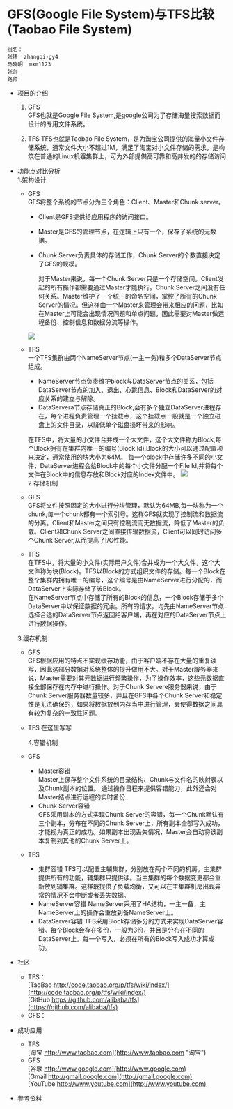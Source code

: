 # GFS(Google File System)与TFS比较(Taobao File System) #

  
    组名：     
    张琦  zhangqi-gy4  
    马晓明  mxm1123 
    张剑  
    路帅 

- 项目的介绍
  1. GFS   
        GFS也就是Google File System,是google公司为了存储海量搜索数据而设计的专用文件系统。  
     
         
  2. TFS
     TFS也就是Taobao File System，是为淘宝公司提供的海量小文件存储系统，通常文件大小不超过1M，满足了淘宝对小文件存储的需求，是构筑在普通的Linux机器集群上，可为外部提供高可靠和高并发的的存储访问
- 功能点对比分析   
  1.架构设计  

  - GFS  
      GFS将整个系统的节点分为三个角色：Client、Master和Chunk server。 
      - Client是GFS提供给应用程序的访问接口。
      - Master是GFS的管理节点，在逻辑上只有一个，保存了系统的元数据。
      - Chunk Server负责具体的存储工作，Chunk Server的个数直接决定了GFS的规模。   
        
        对于Master来说，每一个Chunk Server只是一个存储空间。Client发起的所有操作都需要通过Master才能执行。Chunk Server之间没有任何关系。Master维护了一个统一的命名空间，掌控了所有的Chunk Server的情况。但这样由一个Master来管理会带来相应的问题，比如在Master上可能会出现情况问题和单点问题，因此需要对Master做远程备份、控制信息和数据分流等操作。
        

       ![](http://d.hiphotos.baidu.com/baike/c0%3Dbaike92%2C5%2C5%2C92%2C30/sign=3513d1f13c6d55fbd1cb7e740c4b242f/8cb1cb1349540923ced0de519358d109b2de9c82d158515f.jpg)  

   - TFS  
       一个TFS集群由两个NameServer节点(一主一务)和多个DataServer节点组成。
       - NameServer节点负责维护block与DataServer节点的关系，包括DataServer节点的加入、退出、心跳信息、Block和DataServer的对应关系的建立与解除。
       - DataServera节点存储真正的Block,会有多个独立DataServer进程存在，每个进程负责管理一个挂载点，这个挂载点一般就是一个独立磁盘上的文件目录，以降低单个磁盘损坏带来的影响。
         
        在TFS中，将大量的小文件合并成一个大文件，这个大文件称为Block,每个Block拥有在集群内唯一的编号(Block Id),Block的大小可以通过配置项来决定，通常使用的块大小为64M。
        每一个block中存储许多不同的小文件，DataServer进程会给Block中的每个小文件分配一个File Id,并将每个文件在Block中的信息存放和Block对应的Index文件中。
        ![](http://c.hiphotos.baidu.com/baike/c0%3Dbaike80%2C5%2C5%2C80%2C26/sign=30818442bf096b63951456026d5aec21/fc1f4134970a304e1fd8e397d0c8a786c8177f3e66097cd8.jpg)    
  2.存储机制  

   - GFS  
     GFS将文件按照固定的大小进行分块管理，默认为64MB,每一块称为一个chunk,每一个chunk都有一个索引号。这样GFS就实现了控制流和数据流的分离。Client和Master之间只有控制流而无数据流，降低了Master的负载。Client和Chunk Server之间直接传输数据流，Client可以同时访问多个Chunk Server,从而提高了I/O性能。

   - TFS   
     在TFS中，将大量的小文件(实际用户文件)合并成为一个大文件，这个大文件称为块(Block)。TFS以Block的方式组织文件的存储。每一个Block在整个集群内拥有唯一的编号，这个编号是由NameServer进行分配的，而DataServer上实际存储了该Block。  
     在NameServer节点中存储了所有的Block的信息，一个Block存储于多个DataServer中以保证数据的冗余。所有的请求，均先由NameServer节点选择合适的DataServer节点返回给客户端，再在对应的DataServer节点上进行数据操作。
  
    3.缓存机制  

   - GFS   
     GFS根据应用的特点不实现缓存功能，由于客户端不存在大量的重复读写，因此这部分数据对系统整体的提升做用不大。对于Master服务器来说，Master需要对其元数据进行频繁操作，为了操作效率，这些元数据直接全部保存在内存中进行操作。对于Chunk Servere服务器来说，由于Chunk Server服务器数量较多，并且在GFS中各个Chunk Server和稳定性是无法确保的，如果将数据放到内存当中进行管理，会使得数据之间具有较为复杂的一致性问题。
   - TFS
     在这里写写

     4.容错机制

   - GFS
     - Master容错  
       Master上保存整个文件系统的目录结构、Chunk与文件名的映射表以及Chunk副本的位置。
       通过操作日程来提供容错能力，此外还会对Master结点进行远程的实时备份
     - Chunk Server容错  
       GFS采用副本的方式实现Chunk Server的容错，每一个Chunk默认有三个副本，分布在不同的Chunk Server上，所有副本全部写入成功，才能视为真正的成功。如果副本出现丢失情况，Master会自动将该副本复制到其他的Chunk Server上。
   - TFS
     - 集群容错
       TFS可以配置主辅集群，分别放在两个不同的机房。主集群提供所有的功能，辅集群只提供读。当主集群的每个数据变更都会重新放到辅集群。这样既提供了负载均衡，又可以在主集群机房出现异常的情况不会中断或者丢失数据。
     - NameServer容错
       NameServer采用了HA结构，一主一备，主NameServer上的操作会重放到备NameServer上。
     - DataServer容错
       TFS采用Block存储多分的方式来实现DataServer容错。每个Block会存在多份，一般为3份，并且是分布在不同的DataServer上。每一个写入，必须在所有的Block写入成功才算成功。
- 社区
    - TFS：  
    [TaoBao http://code.taobao.org/p/tfs/wiki/index/](http://code.taobao.org/p/tfs/wiki/index/)  
    [GitHub https://github.com/alibaba/tfs](https://github.com/alibaba/tfs)
    - GFS：  
- 成功应用
   - TFS  
      [淘宝 http://www.taobao.com](http://www.taobao.com "淘宝")
   - GFS  
      [谷歌 http://www.google.com](http://www.google.com)  
	  [Gmail http://gmail.google.com](http://gmail.google.com)   
	  [YouTube http://www.youtube.com](http://www.youtube.com)
- 参考资料
